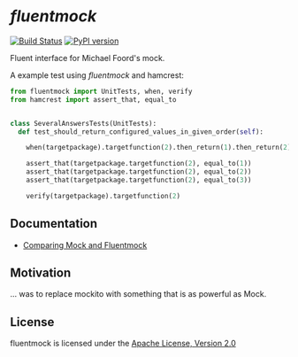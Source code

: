 # *fluentmock*
[![Build Status](https://travis-ci.org/aelgru/fluentmock.png?branch=master)](https://travis-ci.org/aelgru/fluentmock)
[![PyPI version](https://badge.fury.io/py/fluentmock.png)](http://badge.fury.io/py/fluentmock)

Fluent interface for Michael Foord's mock.

A example test using _fluentmock_ and hamcrest:
```python
from fluentmock import UnitTests, when, verify
from hamcrest import assert_that, equal_to


class SeveralAnswersTests(UnitTests):
  def test_should_return_configured_values_in_given_order(self):

    when(targetpackage).targetfunction(2).then_return(1).then_return(2).then_return(3)

    assert_that(targetpackage.targetfunction(2), equal_to(1))
    assert_that(targetpackage.targetfunction(2), equal_to(2))
    assert_that(targetpackage.targetfunction(2), equal_to(3))

    verify(targetpackage).targetfunction(2)
```

## Documentation

* [Comparing Mock and Fluentmock](https://github.com/aelgru/fluentmock/blob/master/docs/COMPARISON.md)

## Motivation

... was to replace mockito with something that is as powerful as Mock.

## License

fluentmock is licensed under the
[Apache License, Version 2.0](https://raw.github.com/aelgru/fluentmock/master/src/main/python/fluentmock/LICENSE.txt)
